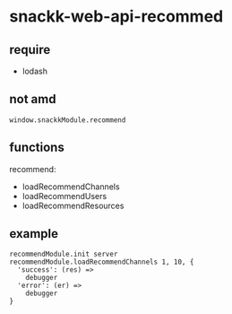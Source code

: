 # snackk-web-api-recommed

## require
* lodash

## not amd
```
window.snackkModule.recommend
```

## functions
recommend:
* loadRecommendChannels
* loadRecommendUsers
* loadRecommendResources

## example
```
recommendModule.init server
recommendModule.loadRecommendChannels 1, 10, {
  'success': (res) =>
    debugger
  'error': (er) =>
    debugger
}
```


